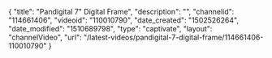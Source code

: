 {
    "title": "Pandigital 7&quot; Digital Frame",
    "description": "",
    "channelid": "114661406",
    "videoid": "110010790",
    "date_created": "1502526264",
    "date_modified": "1510689798",
    "type": "captivate",
    "layout": "channelVideo",
    "url": "\/latest-videos\/pandigital-7-digital-frame\/114661406-110010790"
}